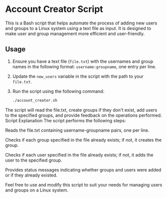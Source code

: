# Account Creator Script

This is a Bash script that helps automate the process of adding new users and groups to a Linux system using a text file as input. It is designed to make user and group management more efficient and user-friendly.

## Usage

1. Ensure you have a text file (`file.txt`) with the usernames and group names in the following format: `username:groupname`, one entry per line.

2. Update the `new_users` variable in the script with the path to your `file.txt`.

3. Run the script using the following command:

   ```bash
   ./account_creator.sh  
   
The script will read the file.txt, create groups if they don't exist, add users to the specified groups, and provide feedback on the operations performed.
Script Explanation
The script performs the following steps:

Reads the file.txt containing username-groupname pairs, one per line.

Checks if each group specified in the file already exists; if not, it creates the group.

Checks if each user specified in the file already exists; if not, it adds the user to the specified group.

Provides status messages indicating whether groups and users were added or if they already existed.

Feel free to use and modify this script to suit your needs for managing users and groups on a Linux system.

